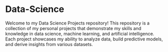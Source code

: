 # Data-Science
Welcome to my Data Science Projects repository! This repository is a collection of my personal projects that demonstrate my skills and knowledge in data science, machine learning, and artificial intelligence. Each project showcases my ability to analyze data, build predictive models, and derive insights from various datasets.
